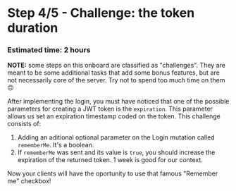 # Step 4/5 - Challenge: the token duration
### Estimated time: 2 hours

**NOTE:** some steps on this onboard are classified as "challenges". They are meant to be some additional tasks that add some bonus features, but are not necessarily core of the server. Try not to spend too much time on them 🙃

After implementing the login, you must have noticed that one of the possible parameters for creating a JWT token is the `expiration`. This parameter allows us set an expiration timestamp coded on the token. This challenge consists of:

1. Adding an aditional optional parameter on the Login mutation called `rememberMe`. It's a boolean.
1. If `rememberMe` was sent and its value is `true`, you should increase the expiration of the returned token. 1 week is good for our context.

Now your clients will have the oportunity to use that famous "Remember me" checkbox!
